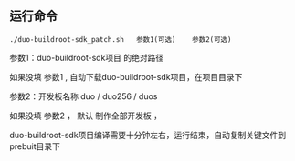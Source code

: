 ## 运行命令

```
./duo-buildroot-sdk_patch.sh   参数1(可选)    参数2(可选)
```

参数1：duo-buildroot-sdk项目 的绝对路径

如果没填 参数1 , 自动下载duo-buildroot-sdk项目，在项目目录下

参数2：开发板名称 duo / duo256 / duos

如果没填 参数2 ， 默认 制作全部开发板 ， 

duo-buildroot-sdk项目编译需要十分钟左右，运行结束，自动复制关键文件到 prebuit目录下
